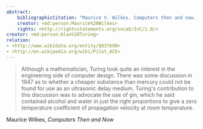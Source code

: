 ```yaml
---
abstract:
    bibliographicCitation: "Maurice V. Wilkes. Computers then and now. ACM Turing award lectures. Association for Computing Machinery, New York, NY, USA, 1967. DOI:https://doi.org/10.1145/1283920.1283922"
    creator: <md:person:Maurice%20Wilkes>
    rights: <http://rightsstatements.org/vocab/InC/1.0/>
creator: <md:person:Alan%20Turing>
relation:
- <http://www.wikidata.org/entity/Q937690>
- <http://en.wikipedia.org/wiki/Pilot_ACE>
---
```


> Although a mathematician, Turing took quite an interest in the engineering side of computer design. There was some discussion in 1947 as to whether a cheaper substance than mercury could not be found for use as an ultrasonic delay medium. Turing's contribution to this discussion was to advocate the use of gin, which he said contained alcohol and water in just the right proportions to give a zero temperature coefficient of propagation velocity at room temperature.

Maurice Wilkes, _Computers Then and Now_
